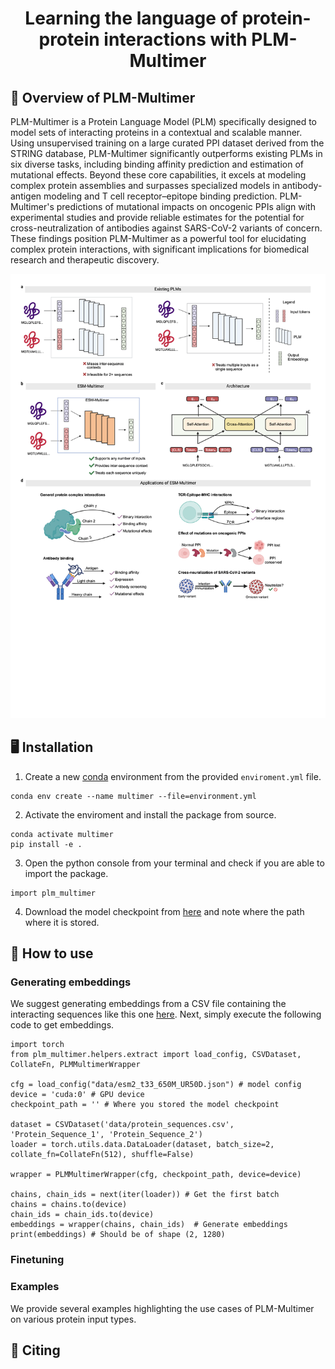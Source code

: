 <h1 align="center">
  Learning the language of protein-protein interactions with PLM-Multimer
</h1>

## 🧬 Overview of PLM-Multimer

PLM-Multimer is a Protein Language Model (PLM) specifically designed to model sets of interacting proteins in a contextual and scalable manner. Using unsupervised training on a large curated PPI dataset derived from the STRING database, PLM-Multimer significantly outperforms existing PLMs in six diverse tasks, including binding affinity prediction and estimation of mutational effects. Beyond these core capabilities, it excels at modeling complex protein assemblies and surpasses specialized models in antibody-antigen modeling and T cell receptor–epitope binding prediction. PLM-Multimer's predictions of mutational impacts on oncogenic PPIs align with experimental studies and provide reliable estimates for the potential for cross-neutralization of antibodies against SARS-CoV-2 variants of concern. These findings position PLM-Multimer as a powerful tool for elucidating complex protein interactions, with significant implications for biomedical research and therapeutic discovery.

![PLM-Multimer](./static/Figure_1.png)

## 🖥️ Installation 

1. Create a new [conda](https://docs.anaconda.com/miniconda/install/) environment from the provided `enviroment.yml` file. 

```
conda env create --name multimer --file=environment.yml
```

2. Activate the enviroment and install the package from source.

```
conda activate multimer
pip install -e .
```

3. Open the python console from your terminal and check if you are able to import the package.

```
import plm_multimer
```

4. Download the model checkpoint from [here]() and note where the path where it is stored. 

## 🚀 How to use 

### Generating embeddings

We suggest generating embeddings from a CSV file containing the interacting sequences like this one [here](./data/protein_sequences.csv). Next, simply execute the following code to get embeddings. 

```
import torch
from plm_multimer.helpers.extract import load_config, CSVDataset, CollateFn, PLMMultimerWrapper

cfg = load_config("data/esm2_t33_650M_UR50D.json") # model config
device = 'cuda:0' # GPU device
checkpoint_path = '' # Where you stored the model checkpoint

dataset = CSVDataset('data/protein_sequences.csv', 'Protein_Sequence_1', 'Protein_Sequence_2')
loader = torch.utils.data.DataLoader(dataset, batch_size=2, collate_fn=CollateFn(512), shuffle=False) 

wrapper = PLMMultimerWrapper(cfg, checkpoint_path, device=device)

chains, chain_ids = next(iter(loader)) # Get the first batch
chains = chains.to(device)
chain_ids = chain_ids.to(device)
embeddings = wrapper(chains, chain_ids)  # Generate embeddings
print(embeddings) # Should be of shape (2, 1280)
```

### Finetuning 

### Examples 

We provide several examples highlighting the use cases of PLM-Multimer on various protein input types. 

## 📝 Citing 
